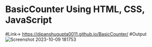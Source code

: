 # BasicCounter Using HTML, CSS, JavaScript
#Link-> https://dipanshugupta0011.github.io/BasicCounter/
#Output![Screenshot 2023-10-09 181753](https://github.com/dipanshugupta0011/BasicCounter/assets/131527196/0cf78c07-137e-464c-9981-18186a4878e5)
